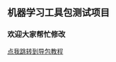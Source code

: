 ## 机器学习工具包测试项目
### 欢迎大家帮忙修改
<a href="https://blog.csdn.net/GodGump/article/details/124573517">点我跳转到导包教程</a>
